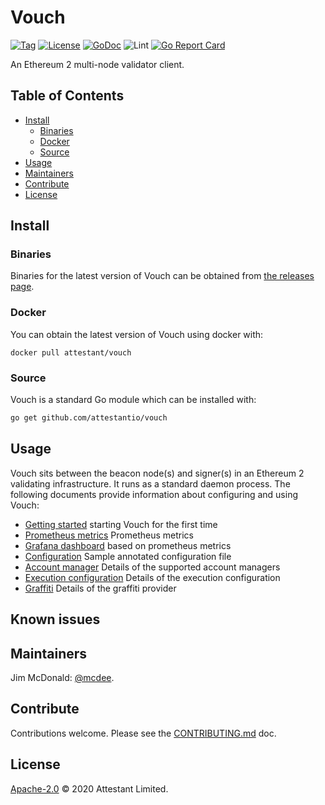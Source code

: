 # Vouch

[![Tag](https://img.shields.io/github/tag/attestantio/vouch.svg)](https://github.com/attestantio/vouch/releases/)
[![License](https://img.shields.io/github/license/attestantio/vouch.svg)](LICENSE)
[![GoDoc](https://godoc.org/github.com/attestantio/vouch?status.svg)](https://godoc.org/github.com/attestantio/vouch)
![Lint](https://github.com/attestantio/vouch/workflows/golangci-lint/badge.svg)
[![Go Report Card](https://goreportcard.com/badge/github.com/attestantio/vouch)](https://goreportcard.com/report/github.com/attestantio/vouch)

An Ethereum 2 multi-node validator client.

## Table of Contents

- [Install](#install)
  - [Binaries](#binaries)
  - [Docker](#docker)
  - [Source](#source)
- [Usage](#usage)
- [Maintainers](#maintainers)
- [Contribute](#contribute)
- [License](#license)

## Install

### Binaries

Binaries for the latest version of Vouch can be obtained from [the releases page](https://github.com/attestantio/vouch/releases/latest).

### Docker

You can obtain the latest version of Vouch using docker with:

```
docker pull attestant/vouch
```

### Source

Vouch is a standard Go module which can be installed with:

```sh
go get github.com/attestantio/vouch
```

## Usage
Vouch sits between the beacon node(s) and signer(s) in an Ethereum 2 validating infrastructure.  It runs as a standard daemon process.  The following documents provide information about configuring and using Vouch:

  - [Getting started](docs/getting_started.md) starting Vouch for the first time
  - [Prometheus metrics](docs/metrics/prometheus.md) Prometheus metrics
  - [Grafana dashboard](docs/metrics/grafana.md) based on prometheus metrics
  - [Configuration](docs/configuration.md) Sample annotated configuration file
  - [Account manager](docs/accountmanager.md) Details of the supported account managers
  - [Execution configuration](docs/executionconfig.md) Details of the execution configuration
  - [Graffiti](docs/graffiti.md) Details of the graffiti provider

## Known issues

## Maintainers

Jim McDonald: [@mcdee](https://github.com/mcdee).

## Contribute

Contributions welcome. Please see the [CONTRIBUTING.md](CONTRIBUTING.md) doc.

## License

[Apache-2.0](LICENSE) © 2020 Attestant Limited.

